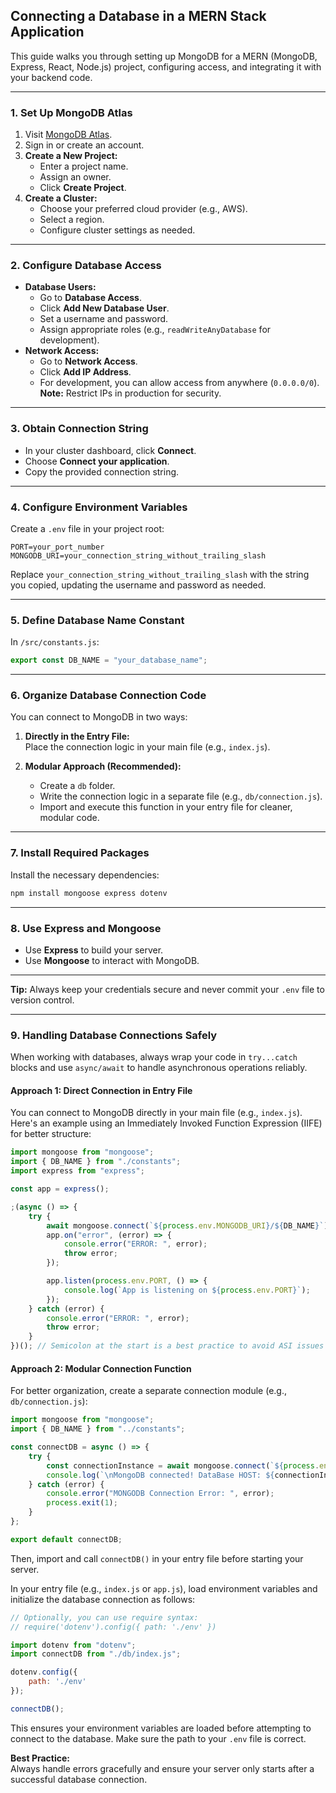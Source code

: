 ## Connecting a Database in a MERN Stack Application

This guide walks you through setting up MongoDB for a MERN (MongoDB, Express, React, Node.js) project, configuring access, and integrating it with your backend code.

---

### 1. Set Up MongoDB Atlas

1. Visit [MongoDB Atlas](https://www.mongodb.com/).
2. Sign in or create an account.
3. **Create a New Project:**
    - Enter a project name.
    - Assign an owner.
    - Click **Create Project**.
4. **Create a Cluster:**
    - Choose your preferred cloud provider (e.g., AWS).
    - Select a region.
    - Configure cluster settings as needed.

---

### 2. Configure Database Access

- **Database Users:**
  - Go to **Database Access**.
  - Click **Add New Database User**.
  - Set a username and password.
  - Assign appropriate roles (e.g., `readWriteAnyDatabase` for development).
- **Network Access:**
  - Go to **Network Access**.
  - Click **Add IP Address**.
  - For development, you can allow access from anywhere (`0.0.0.0/0`).  
     **Note:** Restrict IPs in production for security.

---

### 3. Obtain Connection String

- In your cluster dashboard, click **Connect**.
- Choose **Connect your application**.
- Copy the provided connection string.

---

### 4. Configure Environment Variables

Create a `.env` file in your project root:

```env
PORT=your_port_number
MONGODB_URI=your_connection_string_without_trailing_slash
```

Replace `your_connection_string_without_trailing_slash` with the string you copied, updating the username and password as needed.

---

### 5. Define Database Name Constant

In `/src/constants.js`:

```js
export const DB_NAME = "your_database_name";
```

---

### 6. Organize Database Connection Code

You can connect to MongoDB in two ways:

1. **Directly in the Entry File:**  
    Place the connection logic in your main file (e.g., `index.js`).

2. **Modular Approach (Recommended):**  
    - Create a `db` folder.
    - Write the connection logic in a separate file (e.g., `db/connection.js`).
    - Import and execute this function in your entry file for cleaner, modular code.

---

### 7. Install Required Packages

Install the necessary dependencies:

```bash
npm install mongoose express dotenv
```

---

### 8. Use Express and Mongoose

- Use **Express** to build your server.
- Use **Mongoose** to interact with MongoDB.

---

**Tip:** Always keep your credentials secure and never commit your `.env` file to version control.


---

### 9. Handling Database Connections Safely

When working with databases, always wrap your code in `try...catch` blocks and use `async/await` to handle asynchronous operations reliably.

#### **Approach 1: Direct Connection in Entry File**

You can connect to MongoDB directly in your main file (e.g., `index.js`). Here's an example using an Immediately Invoked Function Expression (IIFE) for better structure:

```js
import mongoose from "mongoose";
import { DB_NAME } from "./constants";
import express from "express";

const app = express();

;(async () => {
    try {
        await mongoose.connect(`${process.env.MONGODB_URI}/${DB_NAME}`);
        app.on("error", (error) => {
            console.error("ERROR: ", error);
            throw error;
        });

        app.listen(process.env.PORT, () => {
            console.log(`App is listening on ${process.env.PORT}`);
        });
    } catch (error) {
        console.error("ERROR: ", error);
        throw error;
    }
})(); // Semicolon at the start is a best practice to avoid ASI issues
```

#### **Approach 2: Modular Connection Function**

For better organization, create a separate connection module (e.g., `db/connection.js`):

```js
import mongoose from "mongoose";
import { DB_NAME } from "../constants";

const connectDB = async () => {
    try {
        const connectionInstance = await mongoose.connect(`${process.env.MONGODB_URI}/${DB_NAME}`);
        console.log(`\nMongoDB connected! DataBase HOST: ${connectionInstance.connection.host}`);
    } catch (error) {
        console.error("MONGODB Connection Error: ", error);
        process.exit(1);
    }
};

export default connectDB;
```

Then, import and call `connectDB()` in your entry file before starting your server.

In your entry file (e.g., `index.js` or `app.js`), load environment variables and initialize the database connection as follows:

```js
// Optionally, you can use require syntax:
// require('dotenv').config({ path: './env' })

import dotenv from "dotenv";
import connectDB from "./db/index.js";

dotenv.config({
    path: './env'
});

connectDB();
```

This ensures your environment variables are loaded before attempting to connect to the database. Make sure the path to your `.env` file is correct.

**Best Practice:**  
Always handle errors gracefully and ensure your server only starts after a successful database connection.


